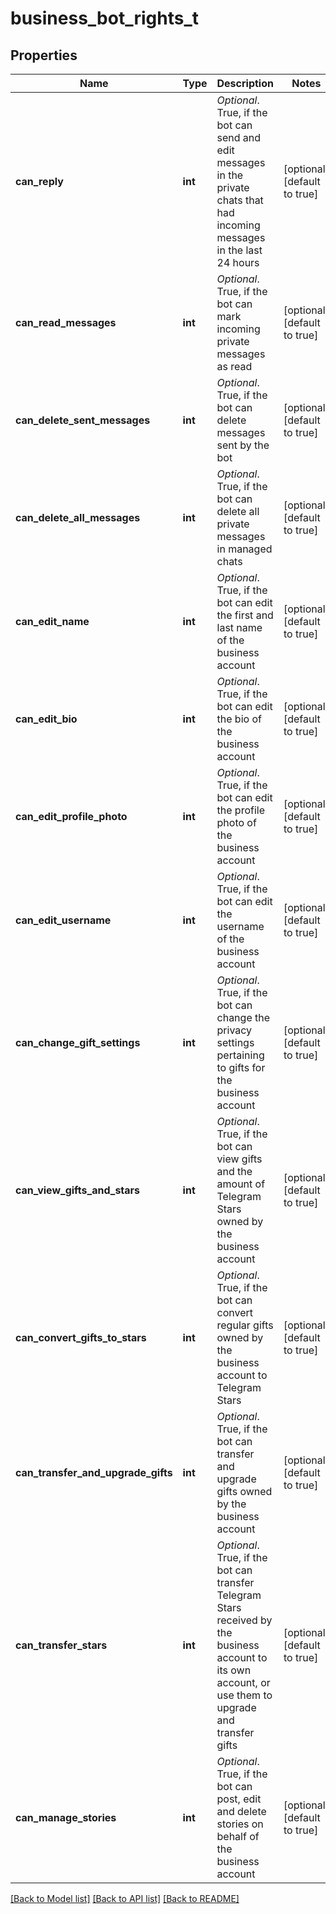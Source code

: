 # business_bot_rights_t

## Properties
Name | Type | Description | Notes
------------ | ------------- | ------------- | -------------
**can_reply** | **int** | *Optional*. True, if the bot can send and edit messages in the private chats that had incoming messages in the last 24 hours | [optional] [default to true]
**can_read_messages** | **int** | *Optional*. True, if the bot can mark incoming private messages as read | [optional] [default to true]
**can_delete_sent_messages** | **int** | *Optional*. True, if the bot can delete messages sent by the bot | [optional] [default to true]
**can_delete_all_messages** | **int** | *Optional*. True, if the bot can delete all private messages in managed chats | [optional] [default to true]
**can_edit_name** | **int** | *Optional*. True, if the bot can edit the first and last name of the business account | [optional] [default to true]
**can_edit_bio** | **int** | *Optional*. True, if the bot can edit the bio of the business account | [optional] [default to true]
**can_edit_profile_photo** | **int** | *Optional*. True, if the bot can edit the profile photo of the business account | [optional] [default to true]
**can_edit_username** | **int** | *Optional*. True, if the bot can edit the username of the business account | [optional] [default to true]
**can_change_gift_settings** | **int** | *Optional*. True, if the bot can change the privacy settings pertaining to gifts for the business account | [optional] [default to true]
**can_view_gifts_and_stars** | **int** | *Optional*. True, if the bot can view gifts and the amount of Telegram Stars owned by the business account | [optional] [default to true]
**can_convert_gifts_to_stars** | **int** | *Optional*. True, if the bot can convert regular gifts owned by the business account to Telegram Stars | [optional] [default to true]
**can_transfer_and_upgrade_gifts** | **int** | *Optional*. True, if the bot can transfer and upgrade gifts owned by the business account | [optional] [default to true]
**can_transfer_stars** | **int** | *Optional*. True, if the bot can transfer Telegram Stars received by the business account to its own account, or use them to upgrade and transfer gifts | [optional] [default to true]
**can_manage_stories** | **int** | *Optional*. True, if the bot can post, edit and delete stories on behalf of the business account | [optional] [default to true]

[[Back to Model list]](../README.md#documentation-for-models) [[Back to API list]](../README.md#documentation-for-api-endpoints) [[Back to README]](../README.md)


